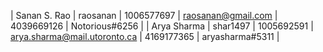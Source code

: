 | Sanan S. Rao | raosanan | 1006577697 | raosanan@gmail.com | 4039669126 | Notorious#6256 |
| Arya Sharma | shar1497 | 1005692591 | arya.sharma@mail.utoronto.ca | 4169177365 | aryasharma#5311 |
